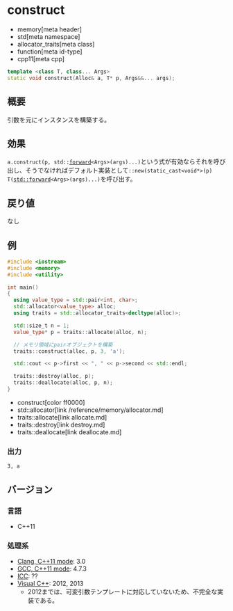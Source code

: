 # construct
* memory[meta header]
* std[meta namespace]
* allocator_traits[meta class]
* function[meta id-type]
* cpp11[meta cpp]

```cpp
template <class T, class... Args>
static void construct(Alloc& a, T* p, Args&&... args);
```

## 概要
引数を元にインスタンスを構築する。


## 効果
`a.construct(p, std::`[`forward`](/reference/utility/forward.md)`<Args>(args)...)`という式が有効ならそれを呼び出し、そうでなければデフォルト実装として`::new(static_cast<void*>(p) T(`[`std::forward`](/reference/utility/forward.md)`<Args>(args)...)`を呼び出す。


## 戻り値
なし


## 例
```cpp example
#include <iostream>
#include <memory>
#include <utility>

int main()
{
  using value_type = std::pair<int, char>;
  std::allocator<value_type> alloc;
  using traits = std::allocator_traits<decltype(alloc)>;

  std::size_t n = 1;
  value_type* p = traits::allocate(alloc, n);

  // メモリ領域にpairオブジェクトを構築
  traits::construct(alloc, p, 3, 'a');

  std::cout << p->first << ", " << p->second << std::endl;

  traits::destroy(alloc, p);
  traits::deallocate(alloc, p, n);
}
```
* construct[color ff0000]
* std::allocator[link /reference/memory/allocator.md]
* traits::allocate[link allocate.md]
* traits::destroy[link destroy.md]
* traits::deallocate[link deallocate.md]

### 出力
```
3, a
```


## バージョン
### 言語
- C++11

### 処理系
- [Clang, C++11 mode](/implementation.md#clang): 3.0
- [GCC, C++11 mode](/implementation.md#gcc): 4.7.3
- [ICC](/implementation.md#icc): ??
- [Visual C++](/implementation.md#visual_cpp): 2012, 2013
	- 2012までは、可変引数テンプレートに対応していないため、不完全な実装である。
